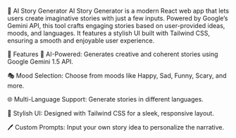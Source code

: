  🌟 AI Story Generator
AI Story Generator is a modern React web app that lets users create imaginative stories with just a few inputs. Powered by Google’s Gemini API, this tool crafts engaging stories based on user-provided ideas, moods, and languages. It features a stylish UI built with Tailwind CSS, ensuring a smooth and enjoyable user experience.

🚀 Features
🧠 AI-Powered: Generates creative and coherent stories using Google Gemini 1.5 API.

🎭 Mood Selection: Choose from moods like Happy, Sad, Funny, Scary, and more.

🌐 Multi-Language Support: Generate stories in different languages.

🎨 Stylish UI: Designed with Tailwind CSS for a sleek, responsive layout.

🖊️ Custom Prompts: Input your own story idea to personalize the narrative.

